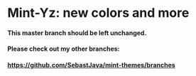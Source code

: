 # Mint-Yz: new colors and more
#### This master branch should be left unchanged.
#### Please check out my other branches:
#### https://github.com/SebastJava/mint-themes/branches
